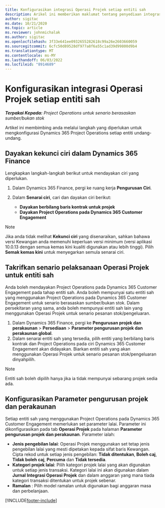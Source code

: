 ```yaml
---
title: Konfigurasikan integrasi Operasi Projek setiap entiti sah
description: Arikel ini memberikan maklumat tentang penyediaan integrasi oleh entiti sah dalam Project Operations.
author: sigitac
ms.date: 10/21/2020
ms.topic: article
ms.reviewer: johnmichalak
ms.author: sigitac
ms.openlocfilehash: 3f33e641ee0932655282618c99a26e2603660059
ms.sourcegitcommit: 6cfc50d89528df977a8f6a55c1ad39d99800d9b4
ms.translationtype: MT
ms.contentlocale: ms-MY
ms.lasthandoff: 06/03/2022
ms.locfileid: "8914689"
---
```

# <a name="configure-project-operations-integration-per-legal-entity"></a>Konfigurasikan integrasi Operasi Projek setiap entiti sah 

_**Terpakai Kepada:** Project Operations untuk senario berasaskan sumber/bukan stok_

Artikel ini membimbing anda melalui langkah yang diperlukan untuk mengkonfigurasi Dynamics 365 Project Operations setiap entiti undang-undang.

## <a name="enable-feature-keys-in-dynamics-365-finance"></a>Dayakan kekunci ciri dalam Dynamics 365 Finance

Lengkapkan langkah-langkah berikut untuk mendayakan ciri yang diperlukan.

1. Dalam Dynamics 365 Finance, pergi ke ruang kerja **Pengurusan Ciri**.
2. Dalam **Senarai ciri**, cari dan dayakan ciri berikut:
  
    - **Dayakan berbilang baris kontrak untuk projek**
    - **Dayakan Project Operations pada Dynamics 365 Customer Engagement**

> [!NOTE]
> Jika anda tidak melihat **Kekunci ciri** yang disenaraikan, sahkan bahawa versi Kewangan anda memenuhi keperluan versi minimum (versi aplikasi 10.0.13 dengan semua kemas kini kualiti digunakan atau lebih tinggi). Pilih **Semak kemas kini** untuk menyegarkan semula senarai ciri.

## <a name="define-the-project-operations-deployment-scenario-for-a-legal-entity"></a>Takrifkan senario pelaksanaan Operasi Projek untuk entiti sah

Anda boleh mendayakan Project Operations pada Dynamics 365 Customer Engagement pada tahap entiti sah. Anda boleh mempunyai satu entiti sah yang menggunakan Project Operations pada Dynamics 365 Customer Engagement untuk senario berasaskan sumber/bukan stok. Dalam persekitaran yang sama, anda boleh mempunyai entiti sah lain yang menggunakan Operasi Projek untuk senario pesanan stok/pengeluaran.

1. Dalam Dynamics 365 Finance, pergi ke **Pengurusan projek dan perakaunan** > **Persediaan** > **Parameter pengurusan projek dan perakaunan global**.
2. Dalam senarai entiti sah yang tersedia, pilih entiti yang berbilang baris kontrak dan Project Operations pada ciri Dynamics 365 Customer Engagement akan didayakan. Biarkan entiti sah yang akan menggunakan Operasi Projek untuk senario pesanan stok/pengeluaran dinyahpilih.

> [!NOTE]
> Entiti sah boleh dipilih hanya jika ia tidak mempunyai sebarang projek sedia ada.

## <a name="configure-project-management-and-accounting-parameters"></a>Konfigurasikan Parameter pengurusan projek dan perakaunan

Setiap entiti sah yang menggunakan Project Operations pada Dynamics 365 Customer Engagement memerlukan set parameter lalai. Parameter ini dikonfigurasikan pada tab **Operasi Projek** pada halaman **Parameter pengurusan projek dan perakaunan**. Parameter ialah:

  - **Jenis pengebilan lalai**: Operasi Projek menggunakan set tetap jenis pengebilan lalai yang mesti dipetakan kepada sifat baris Kewangan. Cipta rekod untuk setiap jenis pengebilan: **Tidak ditentukan**, **Boleh caj**, **Tidak boleh caj**, **Percuma** dan **Tidak tersedia**.
  - **Kategori projek lalai**: Pilih kategori projek lalai yang akan digunakan untuk setiap jenis transaksi. Kategori lalai ini akan digunakan dalam **Jurnal Integrasi Operasi Projek** dan dalam anggaran yang mana tiada kategori transaksi ditentukan untuk projek sebenar.
  - **Ramalan** : Pilih model ramalan untuk digunakan bagi anggaran masa dan perbelanjaan.


[!INCLUDE[footer-include](../includes/footer-banner.md)]